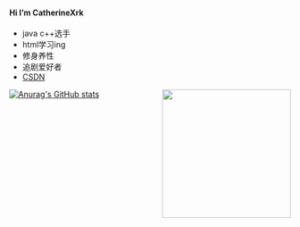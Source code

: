 


#### Hi I’m CatherineXrk

* java c++选手
* html学习ing
* 修身养性
* 追剧爱好者  
* [CSDN](https://blog.csdn.net/RogersX?spm=1000.2115.3001.5343)  


<img align='right' src="https://media.giphy.com/media/M9gbBd9nbDrOTu1Mqx/giphy.gif" width="230">

[![Anurag's GitHub stats](https://github-readme-stats.vercel.app/api?username=CatherineXrk)](https://github.com/anuraghazra/github-readme-stats)
